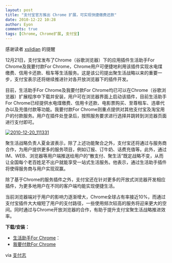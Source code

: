 ```yaml
---
layout: post
title: "支付宝官方推出 Chrome 扩展，可实现快捷缴费还款"
date: 2010-12-22 10:28
author: Eyon
comments: true
tags: [Chrome, Chrome扩展, 支付宝]
---
```

感谢读者 [xslidian](http://lidian.info/) 的提醒

12月21日，支付宝发布了Chrome（谷歌浏览器）下的应用插件生活助手For Chrome及我要付款For Chrome，Chrome用户可便捷地利用该插件实现水电煤缴费、信用卡还款、租车等生活服务。这是该公司提出聚生活战略以来的重要一步，支付宝表示还将继续推进针对各开放浏览器下的插件开发。

目前，生活助手For Chrome及我要付款For Chrome均已可以在Chrome（谷歌浏览器）扩展程序中下载并安装，用户可在浏览器界面上启动该插件，目前生活助手For Chrome已经提供水电煤缴费、信用卡还款、电影票购买、至尊租车、违章代办以及充值付款等功能。我要付款For Chrome则重点提供对其他支付宝及淘宝用户的付款服务。用户在插件处登录后，按照服务要求进行选择并跳转到浏览器页面进行支付即可。

<a href="http://img.chromi.org/2010/12/2010-12-20_111331.jpg">![](http://img.chromi.org/2010/12/2010-12-20_111331.jpg "2010-12-20_111331")</a>

聚生活战略负责人夏金波表示，除了上述功能聚合之外，支付宝还将通过与服务商合作，为用户提供更多的服务项目，例如订报、订牛奶、话费充值等。此外，通过IM、WEB、浏览器等用户端推送给用户的“散支付、聚生活”既定战略不变，从而让全国每个老百姓足不出户就能享受一站式生活服务。他表示，通过生活助手插件将使得服务商与用户实现双赢。

除了基于Chrome的服务插件之外，支付宝还在针对更多的开放式浏览器开发相应插件，为更多地用户在不同的客户端均能实现便捷生活。

当前浏览器端对于用户的影响力逐渐增大，Chrome全球占有率接近10%，而通过支付宝插件大大缩短了用户的支付路径，一些使用频次较高的服务将迎来更大的空间。同时通过与Chrome开放浏览器的合作，有助于提升支付宝聚生活战略推进效率。

**下载/安装：**


*   [生活助手For Chrome](https://chrome.google.com/webstore/detail/aefngepkkihifmpbimjbndngjlliidad?hl=zh-cn)：
*   [我要付款For Chrome](https://chrome.google.com/webstore/detail/djadhoegaecfgjflnheajohoghiebjaj?hl=zh-cn)

via [支付志](http://blog.alipay.com/2205.html)
